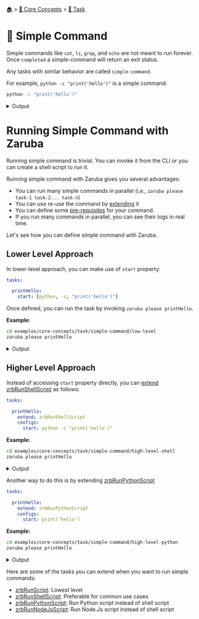 <!--startTocHeader-->
[🏠](../../README.md) > [🧠 Core Concepts](../README.md) > [🔨 Task](README.md)
# 🥛 Simple Command
<!--endTocHeader-->

Simple commands like `cat`, `ls`, `grep`, and `echo` are not meant to run forever. Once `completed` a simple-command will return an exit status.

Any tasks with similar behavior are called `simple-command`.

For example, `python -c "print('hello')"` is a simple command:

<!--startCode-->
```bash
python -c "print('hello')"
```
 
<details>
<summary>Output</summary>
 
```````
hello
```````
</details>
<!--endCode-->

# Running Simple Command with Zaruba

Running simple command is trivial. You can invoke it from the CLI or you can create a shell script to run it.

Running simple command with Zaruba gives you several advantages:

* You can run many simple commands in parallel (i,e., `zaruba please task-1 task-2... task-n`)
* You can use re-use the command by [extending](./extend-task.md) it
* You can define some [pre-requisites](./define-task-dependencies.md) for your command.
* If you run many commands in parallel, you can see their logs in real time.

Let's see how you can define simple command with Zaruba.

## Lower Level Approach

In lower-level approach, you can make use of `start` property:

```yaml
tasks:

  printHello:
    start: [python, -c, "print('hello')"]
```

Once defined, you can run the task by invoking `zaruba please printHello`.

__Example:__

<!--startCode-->
```bash
cd examples/core-concepts/task/simple-command/low-level
zaruba please printHello
```
 
<details>
<summary>Output</summary>
 
```````
💀 🔎 Job Starting...
         Elapsed Time: 1.569µs
         Current Time: 14:59:46
💀 🏁 Run 🍏 'printHello' command on /home/gofrendi/zaruba/docs/examples/core-concepts/task/simple-command/low-level
💀    🚀 printHello           🍏 hello
💀 🎉 Successfully running 🍏 'printHello' command
💀 🔎 Job Running...
         Elapsed Time: 117.444127ms
         Current Time: 14:59:46
💀 🎉 🎉🎉🎉🎉🎉🎉🎉🎉🎉🎉🎉
💀 🎉 Job Complete!!! 🎉🎉🎉
💀 🔥 Terminating
💀 🔎 Job Ended...
         Elapsed Time: 521.228007ms
         Current Time: 14:59:47
zaruba please printHello
```````
</details>
<!--endCode-->

## Higher Level Approach

Instead of accessing `start` property directly, you can [extend](./extend-task.md) [zrbRunShellScript](../../core-tasks/zrb-run-shell-script.md) as follows:

```yaml
tasks:

  printHello:
    extend: zrbRunShellScript
    configs:
      start: python -c "print('hello')"
```

__Example:__

<!--startCode-->
```bash
cd examples/core-concepts/task/simple-command/high-level-shell
zaruba please printHello
```
 
<details>
<summary>Output</summary>
 
```````
💀 🔎 Job Starting...
         Elapsed Time: 5.597µs
         Current Time: 14:59:47
💀 🏁 Run 🍏 'printHello' command on /home/gofrendi/zaruba/docs/examples/core-concepts/task/simple-command/high-level-shell
💀    🚀 printHello           🍏 hello
💀 🎉 Successfully running 🍏 'printHello' command
💀 🔎 Job Running...
         Elapsed Time: 124.281972ms
         Current Time: 14:59:47
💀 🎉 🎉🎉🎉🎉🎉🎉🎉🎉🎉🎉🎉
💀 🎉 Job Complete!!! 🎉🎉🎉
💀 🔥 Terminating
💀 🔎 Job Ended...
         Elapsed Time: 427.819225ms
         Current Time: 14:59:47
zaruba please printHello
```````
</details>
<!--endCode-->


Another way to do this is by extending [zrbRunPythonScript](../../core-tasks/zrb-run-python-script.md)

```yaml
tasks:

  printHello:
    extend: zrbRunPythonScript
    configs:
      start: print('hello')
```

__Example:__

<!--startCode-->
```bash
cd examples/core-concepts/task/simple-command/high-level-python
zaruba please printHello
```
 
<details>
<summary>Output</summary>
 
```````
💀 🔎 Job Starting...
         Elapsed Time: 1.414µs
         Current Time: 14:59:48
💀 🏁 Run 🍏 'printHello' command on /home/gofrendi/zaruba/docs/examples/core-concepts/task/simple-command/high-level-python
💀    🚀 printHello           🍏 hello
💀 🎉 Successfully running 🍏 'printHello' command
💀 🔎 Job Running...
         Elapsed Time: 118.761902ms
         Current Time: 14:59:48
💀 🎉 🎉🎉🎉🎉🎉🎉🎉🎉🎉🎉🎉
💀 🎉 Job Complete!!! 🎉🎉🎉
💀 🔥 Terminating
💀 🔎 Job Ended...
         Elapsed Time: 421.985647ms
         Current Time: 14:59:48
zaruba please printHello
```````
</details>
<!--endCode-->


Here are some of the tasks you can extend when you want to run simple commands:

* [zrbRunScript](../../core-tasks/zrb-run-script.md): Lowest level
* [zrbRunShellScript](../../core-tasks/zrb-run-shell-script.md): Preferable for common use cases
* [zrbRunPythonScript](../../core-tasks/zrb-run-python-script.md): Run Python script instead of shell script
* [zrbRunNodeJsScript](../../core-tasks/zrb-run-node-js-script.md): Run Node.Js script instead of shell script

<!--startTocSubTopic-->
<!--endTocSubTopic-->
